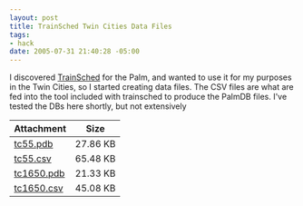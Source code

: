 ```yaml
--- 
layout: post
title: TrainSched Twin Cities Data Files
tags: 
- hack
date: 2005-07-31 21:40:28 -05:00
---
```

I discovered <a href="http://trainsched.sourceforge.net/">TrainSched</a> for the Palm, and wanted to use it for my purposes in the Twin Cities, so I started creating data files.  The CSV files are what are fed into the tool included with trainsched to produce the PalmDB files.  I've tested the DBs here shortly, but not extensively
<table id="attachments">
<thead>
<tr>
<th>Attachment</th>
<th>Size</th>
</tr>
</thead>
<tbody>
<tr class="odd">
<td><a href="http://base0.net/files/tc55.pdb">tc55.pdb</a></td>
<td>27.86 KB</td>
</tr>
<tr class="even">
<td><a href="http://base0.net/files/tc55.csv">tc55.csv</a></td>
<td>65.48 KB</td>
</tr>
<tr class="odd">
<td><a href="http://base0.net/files/tc1650.pdb">tc1650.pdb</a></td>
<td>21.33 KB</td>
</tr>
<tr class="even">
<td><a href="http://base0.net/files/tc1650.csv">tc1650.csv</a></td>
<td>45.08 KB</td>
</tr>
</tbody>
</table>
